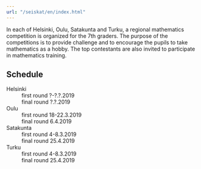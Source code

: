 ```yaml
---
url: "/seiskat/en/index.html"
---
```


In each of Helsinki, Oulu, Satakunta and Turku, a regional mathematics
competition is organized for the 7th graders. The purpose of the
competitions is to provide challenge and to encourage the pupils to
take mathematics as a hobby. The top contestants are also invited to
participate in mathematics training.


## Schedule

<dl><dt>Helsinki</dt> 
<dd>first round ?-?.?.2019</dd> <dd>final round ?.?.2019</dd>
<dt>Oulu</dt> 
<dd>first round 18-22.3.2019</dd> <dd>final round 6.4.2019</dd>
<dt>Satakunta</dt>
<dd>first round 4-8.3.2019</dd> <dd>final round 25.4.2019</dd>
<dt>Turku</dt> 
<dd>first round 4-8.3.2019</dd>
<dd>final round 25.4.2019</dd>
</dl>
